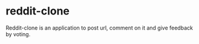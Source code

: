 # reddit-clone
Reddit-clone is an application to post url, comment on it and give feedback by voting.
